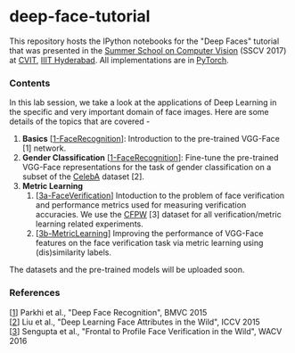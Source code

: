 # deep-face-tutorial

This repository hosts the IPython notebooks for the "Deep Faces" tutorial that was presented in the
[Summer School on Computer Vision](http://cvit.iiit.ac.in/cvsummerschool2017/) (SSCV 2017) at 
[CVIT](http://cvit.iiit.ac.in/), [IIIT Hyderabad](https://www.iiit.ac.in/). 
All implementations are in [PyTorch](http://pytorch.org/).

### Contents
In this lab session, we take a look at the applications of Deep Learning in the specific and
very important domain of face images. Here are some details of the topics that are covered -

1. **Basics** [[1-FaceRecognition](https://github.com/samyak-268/deep-face-tutorial/blob/master/1-FaceRecognition.ipynb)]: Introduction to the pre-trained VGG-Face [1] network.
2. **Gender Classification** [[1-FaceRecognition](https://github.com/samyak-268/deep-face-tutorial/blob/master/2-GenderClassification.ipynb)]: Fine-tune the pre-trained VGG-Face representations for the task of gender classification on a subset of the [CelebA](http://mmlab.ie.cuhk.edu.hk/projects/CelebA.html) dataset [2].
3. **Metric Learning**
    1. [[3a-FaceVerification](https://github.com/samyak-268/deep-face-tutorial/blob/master/3a-FaceVerification.ipynb)] Intoduction to the problem of face verification and performance metrics used for measuring verification accuracies. We use the [CFPW](http://mukh.com/) [3] dataset for all verification/metric learning related experiments.
    2. [[3b-MetricLearning](https://github.com/samyak-268/deep-face-tutorial/blob/master/3b-MetricLearning.ipynb)] Improving the performance of VGG-Face features on the face verification task via metric learning using (dis)similarity labels.

The datasets and the pre-trained models will be uploaded soon.

### References
[[1](http://www.robots.ox.ac.uk/~vgg/publications/2015/Parkhi15/parkhi15.pdf)] Parkhi et al., "Deep Face Recognition", BMVC 2015 <br>
[[2](http://www.cv-foundation.org/openaccess/content_iccv_2015/papers/Liu_Deep_Learning_Face_ICCV_2015_paper.pdf)] Liu et al., "Deep Learning Face Attributes in the Wild", ICCV 2015 <br>
[[3](http://ieeexplore.ieee.org/document/7477558/)] Sengupta et al., "Frontal to Profile Face Verification in the Wild", WACV 2016 <br>

